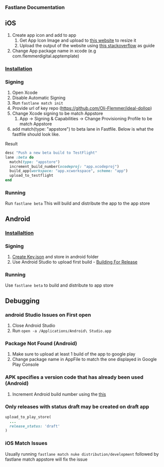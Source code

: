 ### Fastlane Documentation

## iOS

1. Create app icon and add to app
   1. Get App Icon Image and upload to [this website](https://resizeappicon.com/) to resize it
   2. Upload the output of the website using [this stackoverflow](https://stackoverflow.com/questions/28170520/ios-how-to-set-app-icon-and-launch-images) as guide
2. Change App package name in xcode (e.g com.flemmerdigital.apptemplate)

### [Installation](https://thecodingmachine.github.io/react-native-boilerplate/docs/BetaBuild/#setting-up)

### Signing

1. Open Xcode
2. Disable Automatic Signing
3. Run `fastlane match init`
4. Provide url of key repo (https://github.com/Oli-Flemmer/ideal-dollop)
5. Change Xcode signing to be match Appstore
   1. App -> Signing & Capabilities -> Change Provisioning Profile to be match Appstore
6. add match(type: "appstore") to beta lane in Fastfile. Below is what the fastfile should look like.

Result

```ruby
desc "Push a new beta build to TestFlight"
lane :beta do
  match(type: "appstore")
  increment_build_number(xcodeproj: "app.xcodeproj")
  build_app(workspace: "app.xcworkspace", scheme: "app")
  upload_to_testflight
end
```

### Running

Run `fastlane beta`
This will build and distribute the app to the app store

## Android

### [Installaltion](https://thecodingmachine.github.io/react-native-boilerplate/docs/BetaBuild/#setting-up-1)

### Signing

1. [Create Key.json](https://docs.fastlane.tools/getting-started/android/setup/#collect-your-google-credentials) and store in android folder
2. Use Android Studio to upload first build - [Building For Release](https://developer.android.com/studio/run/build-for-release)

### Running

Use `fastlane beta` to build and distribute to app store

## Debugging

### android Studio Issues on First open

1. Close Android Studio
2. Run `open -a /Applications/Android\ Studio.app`

### Package Not Found (Android)

1. Make sure to upload at least 1 build of the app to google play
2. Change package name in AppFile to match the one displayed in Google Play Console

### APK specifies a version code that has already been used (Android)

1. Increment Android build number using the [this](https://medium.com/@atul.dc/increment-build-number-using-fastlane-c12b4b886ea3)

### Only releases with status draft may be created on draft app

```ruby
upload_to_play_store(
  ...
  release_status: 'draft'
)

```

### iOS Match Issues

Usually running `fastlane match nuke distribution/development` followed by fastlane match appstore
will fix the issue
